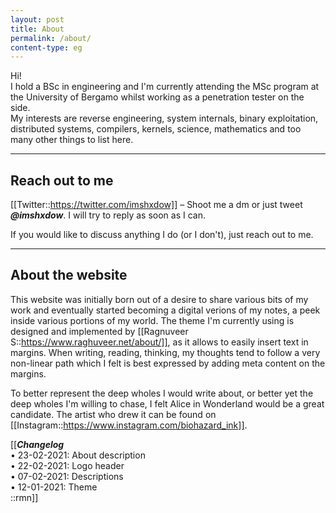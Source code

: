 ```yaml
---
layout: post
title: About
permalink: /about/
content-type: eg
---
```


Hi!  
I hold a BSc in engineering and I'm currently attending the MSc program at the University of Bergamo whilst working as a penetration tester on the side.   
My interests are reverse engineering, system internals, binary exploitation, distributed systems, compilers,
kernels, science, mathematics and too many other things to list here.  

---

## Reach out to me

[[Twitter::https://twitter.com/imshxdow]] – Shoot me a dm or just tweet ***@imshxdow***. I will try to reply as soon as I can. 
    
If you would like to discuss anything I do (or I don't), just reach out to me.

---

## About the website

This website was initially born out of a desire to share various bits of my work and eventually
started becoming a digital verions of my notes, a peek inside various portions of my world. The
theme I'm currently using is designed and implemented by [[Ragnuveer S::https://www.raghuveer.net/about/]], as it allows to easily insert text in margins. When writing,
reading, thinking, my thoughts tend to follow a very non-linear path which I felt is best expressed
by adding meta content on the margins.


To better represent the deep wholes I would write about, or better yet the deep wholes I'm willing
to chase, I felt Alice in Wonderland would be a great candidate.
The artist who drew it can be found on [[Instagram::https://www.instagram.com/biohazard_ink]].

[[***Changelog***<br/>
• 23-02-2021: About description <br/>
• 22-02-2021: Logo header <br/>
• 07-02-2021: Descriptions <br/>
• 12-01-2021: Theme <br/>
::rmn]]
